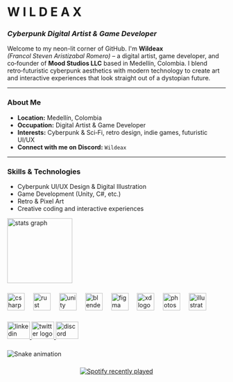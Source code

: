<!--

 ▄█     █▄   ▄█   ▄█       ████████▄     ▄████████    ▄████████ ▀████    ▐████▀ 
███     ███ ███  ███       ███   ▀███   ███    ███   ███    ███   ███▌   ████▀  
███     ███ ███▌ ███       ███    ███   ███    █▀    ███    ███    ███  ▐███    
███     ███ ███▌ ███       ███    ███  ▄███▄▄▄       ███    ███    ▀███▄███▀    
███     ███ ███▌ ███       ███    ███ ▀▀███▀▀▀     ▀███████████    ████▀██▄     
███     ███ ███  ███       ███    ███   ███    █▄    ███    ███   ▐███  ▀███    
███ ▄█▄ ███ ███  ███▌    ▄ ███   ▄███   ███    ███   ███    ███  ▄███     ███▄  
 ▀███▀███▀  █▀   █████▄▄██ ████████▀    ██████████   ███    █▀  ████       ███▄ 
                 ▀                                                              
-->

#  W I L D E A X
### *Cyberpunk Digital Artist & Game Developer*

Welcome to my neon-lit corner of GitHub. I'm **Wildeax**  
*(Francol Steven Aristizabal Romero)* – a digital artist, game developer, and co‑founder of **Mood Studios LLC** based in Medellín, Colombia. I blend retro‑futuristic cyberpunk aesthetics with modern technology to create art and interactive experiences that look straight out of a dystopian future.

---

### About Me
- **Location:** Medellín, Colombia
- **Occupation:** Digital Artist & Game Developer  
- **Interests:** Cyberpunk & Sci‑Fi, retro design, indie games, futuristic UI/UX  
- **Connect with me on Discord:** `Wildeax`

---

### Skills & Technologies

+ Cyberpunk UI/UX Design & Digital Illustration
+ Game Development (Unity, C#, etc.)
+ Retro & Pixel Art
+ Creative coding and interactive experiences
<div align="left">
  <img src="https://github-readme-stats.vercel.app/api?username=wildeax&hide_title=false&hide_rank=false&show_icons=true&include_all_commits=true&count_private=true&disable_animations=false&theme=dracula&locale=en&hide_border=false&order=1" height="150" alt="stats graph"  />
</div>

###

<div align="left">
  <img src="https://cdn.jsdelivr.net/gh/devicons/devicon/icons/csharp/csharp-original.svg" height="40" alt="csharp logo"  />
  <img width="12" />
  <img src="https://skillicons.dev/icons?i=rust" height="40" alt="rust logo"  />
  <img width="12" />
  <img src="https://cdn.simpleicons.org/unity/FFFFFF" height="40" alt="unity logo"  />
  <img width="12" />
  <img src="https://cdn.simpleicons.org/blender/F5792A" height="40" alt="blender logo"  />
  <img width="12" />
  <img src="https://cdn.simpleicons.org/figma/F24E1E" height="40" alt="figma logo"  />
  <img width="12" />
  <img src="https://cdn.jsdelivr.net/gh/devicons/devicon/icons/xd/xd-plain.svg" height="40" alt="xd logo"  />
  <img width="12" />
  <img src="https://cdn.jsdelivr.net/gh/devicons/devicon/icons/photoshop/photoshop-plain.svg" height="40" alt="photoshop logo"  />
  <img width="12" />
  <img src="https://cdn.jsdelivr.net/gh/devicons/devicon/icons/illustrator/illustrator-plain.svg" height="40" alt="illustrator logo"  />
</div>

###

<div align="left">
  <a href="https://www.linkedin.com/in/wildeax/" target="_blank">
    <img src="https://raw.githubusercontent.com/maurodesouza/profile-readme-generator/master/src/assets/icons/social/linkedin/default.svg" width="52" height="40" alt="linkedin logo"  />
  </a>
  <a href="https://x.com/Wildeax_" target="_blank">
    <img src="https://raw.githubusercontent.com/maurodesouza/profile-readme-generator/master/src/assets/icons/social/twitter/default.svg" width="52" height="40" alt="twitter logo"  />
  </a>
  <a href="wildeax" target="_blank">
    <img src="https://raw.githubusercontent.com/maurodesouza/profile-readme-generator/master/src/assets/icons/social/discord/default.svg" width="52" height="40" alt="discord logo"  />
  </a>
</div>

###

<img src="https://raw.githubusercontent.com/wildeax/wildeax/output/snake.svg" alt="Snake animation" />

###

<div align="center">
  <a href="https://open.spotify.com/user/wildeax">
    <img src="https://spotify-recently-played-readme.vercel.app/api?user=wildeax&count=10&unique=true" alt="Spotify recently played"  />
  </a>
</div>

###
